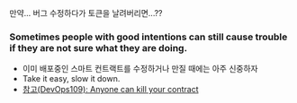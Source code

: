 만약... 버그 수정하다가 토큰을 날려버리면...??

### Sometimes people with good intentions can still cause trouble if they are not sure what they are doing.

- 이미 배포중인 스마트 컨트랙트를 수정하거나 만질 때에는 아주 신중하자
- Take it easy, slow it down.
- [참고(DevOps109): Anyone can kill your contract](https://github.com/paritytech/parity-ethereum/issues/6995)
